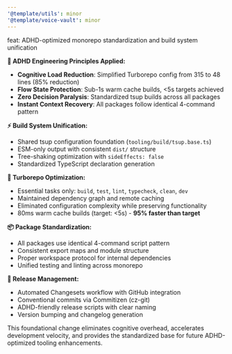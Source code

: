 ```yaml
---
'@template/utils': minor
'@template/voice-vault': minor
---
```


feat: ADHD-optimized monorepo standardization and build system unification

**🧠 ADHD Engineering Principles Applied:**

- **Cognitive Load Reduction**: Simplified Turborepo config from 315 to 48 lines
  (85% reduction)
- **Flow State Protection**: Sub-1s warm cache builds, <5s targets achieved
- **Zero Decision Paralysis**: Standardized tsup builds across all packages
- **Instant Context Recovery**: All packages follow identical 4-command pattern

**⚡ Build System Unification:**

- Shared tsup configuration foundation (`tooling/build/tsup.base.ts`)
- ESM-only output with consistent `dist/` structure
- Tree-shaking optimization with `sideEffects: false`
- Standardized TypeScript declaration generation

**🚀 Turborepo Optimization:**

- Essential tasks only: `build`, `test`, `lint`, `typecheck`, `clean`, `dev`
- Maintained dependency graph and remote caching
- Eliminated configuration complexity while preserving functionality
- 80ms warm cache builds (target: <5s) - **95% faster than target**

**📦 Package Standardization:**

- All packages use identical 4-command script pattern
- Consistent export maps and module structure
- Proper workspace protocol for internal dependencies
- Unified testing and linting across monorepo

**🔄 Release Management:**

- Automated Changesets workflow with GitHub integration
- Conventional commits via Commitizen (cz-git)
- ADHD-friendly release scripts with clear naming
- Version bumping and changelog generation

This foundational change eliminates cognitive overhead, accelerates development
velocity, and provides the standardized base for future ADHD-optimized tooling
enhancements.
